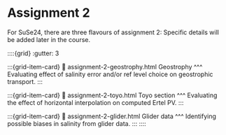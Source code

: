 # Assignment 2


For SuSe24, there are three flavours of assignment 2: Specific details will be added later in the course.

::::{grid}
:gutter: 3

:::{grid-item-card} 
:link: assignment-2-geostrophy.html
Geostrophy
^^^
Evaluating effect of salinity error and/or ref level choice on geostrophic transport.
:::

:::{grid-item-card} 
:link: assignment-2-toyo.html
Toyo section
^^^
Evaluating the effect of horizontal interpolation on computed Ertel PV.
:::

:::{grid-item-card} 
:link: assignment-2-glider.html
Glider data
^^^
Identifying possible biases in salinity from glider data.
:::
::::

